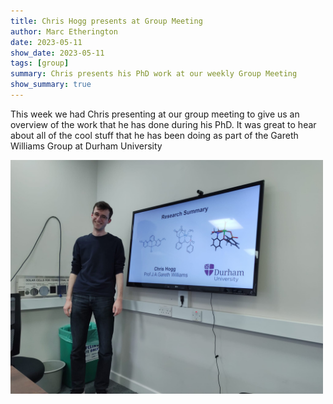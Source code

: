 ```yaml
---
title: Chris Hogg presents at Group Meeting
author: Marc Etherington
date: 2023-05-11
show_date: 2023-05-11
tags: [group]
summary: Chris presents his PhD work at our weekly Group Meeting
show_summary: true
---
```

This week we had Chris presenting at our group meeting to give us an overview of the work that he has done during his PhD. It was great to hear about all of the cool stuff that he has been doing as part of the Gareth Williams Group at Durham University

<img src="https://github.com/marc-k-etherington/marc-k-etherington.github.io/blob/main/content/post/images/chris-hogg-presents.jpeg?raw=true" width="500" height="auto">
